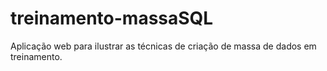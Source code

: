 # treinamento-massaSQL
Aplicação web para ilustrar as técnicas de criação de massa de dados em treinamento.
